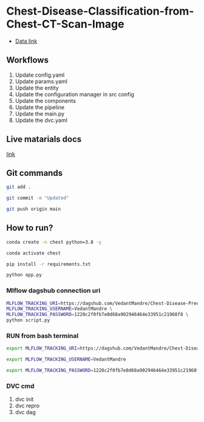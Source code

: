 # Chest-Disease-Classification-from-Chest-CT-Scan-Image

 - [Data link](https://drive.google.com/file/d/1z0mreUtRmR-P-magILsDR3T7M6IkGXtY/view?usp=sharing)

## Workflows

1. Update config.yaml
2. Update params.yaml
3. Update the entity
4. Update the configuration manager in src config
5. Update the components
6. Update the pipeline 
7. Update the main.py
8. Update the dvc.yaml 



## Live matarials docs

[link](https://docs.google.com/document/d/1UFiHnyKRqgx8Lodsvdzu58LbVjdWHNf-uab2WmhE0A4/edit?usp=sharing)


## Git commands

```bash
git add .

git commit -m "Updated"

git push origin main
```

## How to run?

```bash
conda create -n chest python=3.8 -y
```

```bash
conda activate chest
```

```bash
pip install -r requirements.txt
```

```bash
python app.py
```

### Mlflow dagshub connection uri

```bash
MLFLOW_TRACKING_URI=https://dagshub.com/VedantMandre/Chest-Disease-Prediction-Project.mlflow \
MLFLOW_TRACKING_USERNAME=VedantMandre \
MLFLOW_TRACKING_PASSWORD=1220c2f0fb7e0d68a902946464e33951c21968f8 \
python script.py
```


### RUN from bash terminal

```bash
export MLFLOW_TRACKING_URI=https://dagshub.com/VedantMandre/Chest-Disease-Prediction-Project.mlflow

export MLFLOW_TRACKING_USERNAME=VedantMandre 

export MLFLOW_TRACKING_PASSWORD=1220c2f0fb7e0d68a902946464e33951c21968f8
```



### DVC cmd

1. dvc init
2. dvc repro
3. dvc dag
